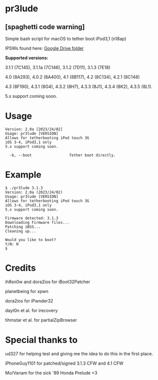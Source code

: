 # pr3lude
## [spaghetti code warning]
 
Simple bash script for macOS to tether boot iPod3,1 (n18ap)

IPSWs found here: [Google Drive folder](https://drive.google.com/drive/folders/1RRR08B6sR2wEwuT9NQDYhb0pZjLxvB3c?usp=sharing)

**Supported versions:** 

3.1.1 (7C145), 3.1.1a (7C146), 3.1.2 (7D11), 3.1.3 (7E18)

4.0 (8A293), 4.0.2 (8A400), 4.1 (8B117), 4.2 (8C134), 4.2.1 (8C148)

4.3 (8F190), 4.3.1 (8G4), 4.3.2 (8H7), 4.3.3 (8J1), 4.3.4 (8K2), 4.3.5 (8L1).

5.x support coming soon.

# Usage
```
Version: 2.0a [2023/24/02]
Usage: pr3lude [VERSION]
Allows for tetherbooting iPod touch 3G
iOS 3-4, iPod3,1 only
5.x support coming soon.

  -b, --boot                 Tether boot directly.
```

# Example

```
$ ./pr3lude 3.1.3
Version: 2.0a (2023/24/02)
Usage: pr3lude [VERSION]
Allows for tetherbooting iPod touch 3G
iOS 3-4, iPod3,1 only
5.x support coming soon.

Firmware detected: 3.1.3
Downloading Firmware files...
Patching iBSS...
Cleaning up...

Would you like to boot?
Y/N: N
$
```
# Credits

ih8sn0w and dora2ios for iBoot32Patcher

planetbeing for xpwn

dora2ios for iPwnder32

dayt0n et al. for irecovery

tihmstar et al. for partialZipBrowser

# Special thanks to

ud327 for helping test and giving me the idea to do this in the first place.

iPhoneGuy1101 for patched/signed 3.1.3 CFW and 4.1 CFW

Mo/Vanam for the sick '89 Honda Prelude <3
